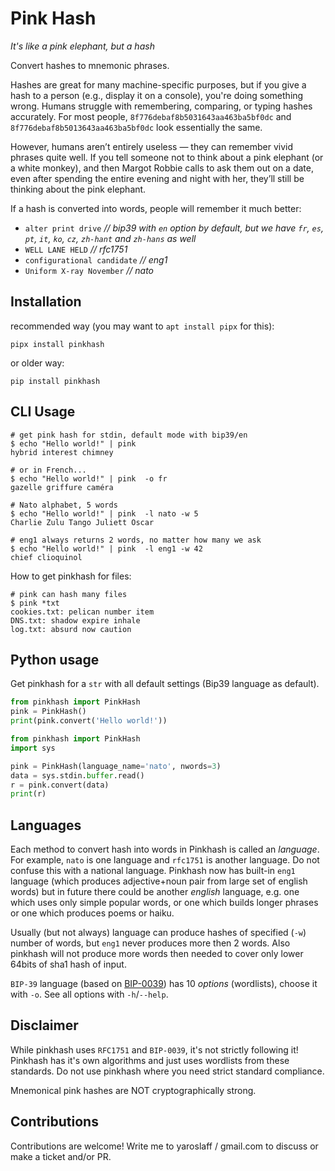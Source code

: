 # Pink Hash

*It's like a pink elephant, but a hash*

Convert hashes to mnemonic phrases.

Hashes are great for many machine-specific purposes, but if you give a hash to a person (e.g., display it on a console), you're doing something wrong. Humans struggle with remembering, comparing, or typing hashes accurately. For most people, `8f776debaf8b5031643aa463ba5bf0dc` and `8f776debaf8b5013643aa463ba5bf0dc` look essentially the same.

However, humans aren’t entirely useless — they can remember vivid phrases quite well. If you tell someone not to think about a pink elephant (or a white monkey), and then Margot Robbie calls to ask them out on a date, even after spending the entire evening and night with her, they’ll still be thinking about the pink elephant.

If a hash is converted into words, people will remember it much better:
- `alter print drive` *// bip39 with `en` option by default, but we have `fr`, `es`, `pt`, `it`, `ko`, `cz`, `zh-hant` and `zh-hans` as well*
- `WELL LANE HELD` *// rfc1751*
- `configurational candidate` *// eng1*
- `Uniform X-ray November` *// nato*


## Installation

recommended way (you may want to `apt install pipx` for this):
~~~
pipx install pinkhash
~~~

or older way:
~~~
pip install pinkhash
~~~

## CLI Usage
~~~shell
# get pink hash for stdin, default mode with bip39/en
$ echo "Hello world!" | pink 
hybrid interest chimney

# or in French...
$ echo "Hello world!" | pink  -o fr
gazelle griffure caméra

# Nato alphabet, 5 words
$ echo "Hello world!" | pink  -l nato -w 5
Charlie Zulu Tango Juliett Oscar

# eng1 always returns 2 words, no matter how many we ask
$ echo "Hello world!" | pink  -l eng1 -w 42
chief clioquinol
~~~

How to get pinkhash for files:
~~~shell
# pink can hash many files
$ pink *txt
cookies.txt: pelican number item
DNS.txt: shadow expire inhale
log.txt: absurd now caution
~~~

## Python usage

Get pinkhash for a `str` with all default settings (Bip39 language as default).
~~~python
from pinkhash import PinkHash
pink = PinkHash()
print(pink.convert('Hello world!'))
~~~

~~~python
from pinkhash import PinkHash
import sys

pink = PinkHash(language_name='nato', nwords=3)
data = sys.stdin.buffer.read()
r = pink.convert(data)
print(r)
~~~

## Languages
Each method to convert hash into words in Pinkhash is called an *language*. For example, `nato` is one language and `rfc1751` is another language. Do not confuse this with a national language. Pinkhash now has built-in `eng1` language (which produces adjective+noun pair from large set of english words) but in future there could be another *english* language, e.g. one which uses only simple popular words, or one which builds longer phrases or one which produces poems or haiku. 

Usually (but not always) language can produce hashes of specified (`-w`) number of words, but `eng1` never produces more then 2 words. Also pinkhash will not produce more words then needed to cover only lower 64bits of sha1 hash of input.

`BIP-39` language (based on [BIP-0039](https://github.com/bitcoin/bips/tree/master/bip-0039)) has 10 *options* (wordlists), choose it with `-o`. See all options with `-h`/`--help`.

## Disclaimer
While pinkhash uses `RFC1751` and `BIP-0039`, it's not strictly following it! Pinkhash has it's own algorithms and just uses wordlists from these standards. Do not use pinkhash where you need strict standard compliance.

Mnemonical pink hashes are NOT cryptographically strong.

## Contributions
Contributions are welcome! Write me to yaroslaff / gmail.com to discuss or make a ticket and/or PR.
